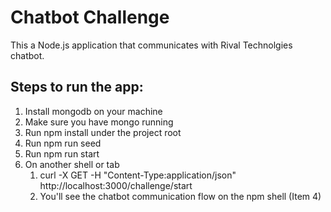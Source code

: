 
# Chatbot Challenge

This a Node.js application that communicates with Rival Technolgies chatbot.


## Steps to run the app:

1. Install mongodb on your machine
1. Make sure you have mongo running
1. Run npm install under the project root
1. Run npm run seed
1. Run npm run start
1. On another shell or tab
   1. curl -X GET -H "Content-Type:application/json" http://localhost:3000/challenge/start
   1. You'll see the chatbot communication flow on the npm shell (Item 4)

